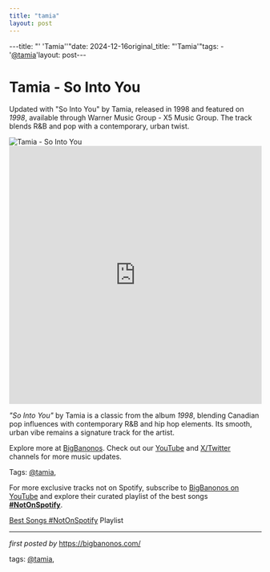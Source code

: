 ```yaml
---
title: "tamia"
layout: post
---
```

---title: "' 'Tamia''"date: 2024-12-16original_title: "'Tamia'"tags:  - '[@tamia](/tags/tamia/)'layout: post---<!-- Title of the Post --><h1 >Tamia - So Into You</h1> <!-- Introductory Text --><p >Updated with "So Into You" by Tamia, released in 1998 and featured on *1998*, available through Warner Music Group - X5 Music Group. The track blends R&B and pop with a contemporary, urban twist.</p> <!-- Featured Image --><div > <img src="https://upload.wikimedia.org/wikipedia/en/e/ef/So-Into-You.jpg" alt="Tamia - So Into You" /></div> <!-- YouTube Video Embed --><div > <iframe width="100%" height="514" src="https://www.youtube.com/embed/fd0uuy4mDrE" title="Tamia - So Into You (1998) [Official Video]" frameborder="0" allow="accelerometer; autoplay; clipboard-write; encrypted-media; gyroscope; picture-in-picture; web-share" referrerpolicy="strict-origin-when-cross-origin" allowfullscreen></iframe></div> <!-- Song Information --><div > <p><em>"So Into You"</em> by Tamia is a classic from the album *1998*, blending Canadian pop influences with contemporary R&B and hip hop elements. Its smooth, urban vibe remains a signature track for the artist.</p></div> <!-- Footer Links --><div > <p>Explore more at <a href="https://bigbanonos.com/" target="_blank">BigBanonos</a>. Check out our <a href="https://www.youtube.com/[@BigBanonos](/tags/BigBanonos/)" target="_blank">YouTube</a> and <a href="https://x.com/bigbanonos" target="_blank">X/Twitter</a> channels for more music updates.</p></div> <!-- Tags --><p >Tags: [@tamia](/tags/tamia/),</p><!--Subscribe and Playlist Links--><div>    <p>For more exclusive tracks not on Spotify, subscribe to <a href="https://www.youtube.com/[@BigBanonos](/tags/BigBanonos/)" target="_blank">BigBanonos on YouTube</a> and explore their curated playlist of the best songs <strong>[#NotOnSpotify](/tags/NotOnSpotify/)</strong>.</p>    <p><a href="https://www.youtube.com/playlist?list=PLtuNtuTatqI0kFahUCbtbfenC_ET5O_tr" target="_blank">Best Songs [#NotOnSpotify](/tags/NotOnSpotify/) Playlist<br /></a></p></div><hr /><p><em>first posted by</em> <a href="https://bigbanonos.com/" rel="noopener" target="_new">https://bigbanonos.com/</a></p><p>tags: [@tamia](/tags/tamia/),</p>